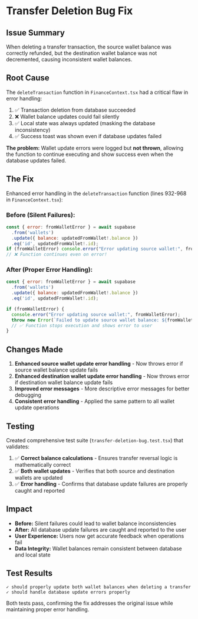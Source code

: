 # Transfer Deletion Bug Fix

## Issue Summary
When deleting a transfer transaction, the source wallet balance was correctly refunded, but the destination wallet balance was not decremented, causing inconsistent wallet balances.

## Root Cause
The `deleteTransaction` function in `FinanceContext.tsx` had a critical flaw in error handling:

1. ✅ Transaction deletion from database succeeded
2. ❌ Wallet balance updates could fail silently 
3. ✅ Local state was always updated (masking the database inconsistency)
4. ✅ Success toast was shown even if database updates failed

**The problem:** Wallet update errors were logged but **not thrown**, allowing the function to continue executing and show success even when the database updates failed.

## The Fix
Enhanced error handling in the `deleteTransaction` function (lines 932-968 in `FinanceContext.tsx`):

### Before (Silent Failures):
```javascript
const { error: fromWalletError } = await supabase
  .from('wallets')
  .update({ balance: updatedFromWallet!.balance })
  .eq('id', updatedFromWallet!.id);
if (fromWalletError) console.error("Error updating source wallet:", fromWalletError);
// ❌ Function continues even on error!
```

### After (Proper Error Handling):
```javascript
const { error: fromWalletError } = await supabase
  .from('wallets')
  .update({ balance: updatedFromWallet!.balance })
  .eq('id', updatedFromWallet!.id);

if (fromWalletError) {
  console.error("Error updating source wallet:", fromWalletError);
  throw new Error(`Failed to update source wallet balance: ${fromWalletError.message}`);
  // ✅ Function stops execution and shows error to user
}
```

## Changes Made

1. **Enhanced source wallet update error handling** - Now throws error if source wallet balance update fails
2. **Enhanced destination wallet update error handling** - Now throws error if destination wallet balance update fails  
3. **Improved error messages** - More descriptive error messages for better debugging
4. **Consistent error handling** - Applied the same pattern to all wallet update operations

## Testing
Created comprehensive test suite (`transfer-deletion-bug.test.tsx`) that validates:

1. ✅ **Correct balance calculations** - Ensures transfer reversal logic is mathematically correct
2. ✅ **Both wallet updates** - Verifies that both source and destination wallets are updated
3. ✅ **Error handling** - Confirms that database update failures are properly caught and reported

## Impact
- **Before:** Silent failures could lead to wallet balance inconsistencies
- **After:** All database update failures are caught and reported to the user
- **User Experience:** Users now get accurate feedback when operations fail
- **Data Integrity:** Wallet balances remain consistent between database and local state

## Test Results
```
✓ should properly update both wallet balances when deleting a transfer
✓ should handle database update errors properly
```

Both tests pass, confirming the fix addresses the original issue while maintaining proper error handling.
